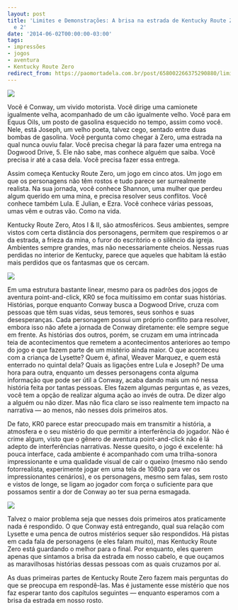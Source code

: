 ```yaml
---
layout: post
title: 'Limites e Demonstrações: A brisa na estrada de Kentucky Route Zero, Atos 1
  e 2'
date: '2014-06-02T00:00:00-03:00'
tags:
- impressões
- jogos
- aventura
- Kentucky Route Zero
redirect_from: https://paomortadela.com.br/post/658002266375290880/limites-e-demonstra%C3%A7%C3%B5es-a-brisa-na-estrada-de
---
```

![](https://64.media.tumblr.com/685953b1fca53e7d5eef92ecc2f16ae0/79d30bbe734a983f-7a/s540x810/d58cd4ca348776efd82f4a1c4614e38cb59768b3.jpg)

Você é Conway, um vivido motorista. Você dirige uma camionete igualmente velha, acompanhado de um cão igualmente velho. Você para em Equus Oils, um posto de gasolina esquecido no tempo, assim como você. Nele, está Joseph, um velho poeta, talvez cego, sentado entre duas bombas de gasolina. Você pergunta como chegar à Zero, uma estrada na qual nunca ouviu falar. Você precisa chegar lá para fazer uma entrega na Dogwood Drive, 5. Ele não sabe, mas conhece alguém que saiba. Você precisa ir até a casa dela. Você precisa fazer essa entrega.

Assim começa Kentucky Route Zero, um jogo em cinco atos. Um jogo em que os personagens não têm rostos e tudo parece ser surrealmente realista. Na sua jornada, você conhece Shannon, uma mulher que perdeu algum querido em uma mina, e precisa resolver seus conflitos. Você conhece também Lula. E Julian, e Ezra. Você conhece várias pessoas, umas vêm e outras vão. Como na vida.

Kentucky Route Zero, Atos I & II, são atmosféricos. Seus ambientes, sempre vistos com certa distância dos personagens, permitem que respiremos o ar da estrada, a frieza da mina, o furor do escritório e o silêncio da igreja. Ambientes sempre grandes, mas não necessariamente cheios. Nessas ruas perdidas no interior de Kentucky, parece que aqueles que habitam lá estão mais perdidos que os fantasmas que os cercam.

![](https://64.media.tumblr.com/e22ed07e4d1230237c03a0af02913d7f/79d30bbe734a983f-79/s540x810/63396dc708dba2ccd9ed92ea248d72792ead1e1a.jpg)

Em uma estrutura bastante linear, mesmo para os padrões dos jogos de aventura point-and-click, KR0 se foca muitíssimo em contar suas histórias. Histórias, porque enquanto Conway busca a Dogwood Drive, cruza com pessoas que têm suas vidas, seus temores, seus sonhos e suas desesperanças. Cada personagem possui um próprio conflito para resolver, embora isso não afete a jornada de Conway diretamente: ele sempre segue em frente. As histórias dos outros, porém, se cruzam em uma intrincada teia de acontecimentos que remetem a acontecimentos anteriores ao tempo do jogo e que fazem parte de um mistério ainda maior. O que aconteceu com a criança de Lysette? Quem é, afinal, Weaver Marquez, e quem está enterrado no quintal dela? Quais as ligações entre Lula e Joseph? De uma hora para outra, enquanto um desses personagens conta alguma informação que pode ser útil a Conway, acaba dando mais um nó nessa história feita por tantas pessoas. Eles fazem algumas perguntas e, as vezes, você tem a opção de realizar alguma ação ao invés de outra. De dizer algo a alguém ou não dizer. Mas não fica claro se isso realmente tem impacto na narrativa — ao menos, não nesses dois primeiros atos.

De fato, KR0 parece estar preocupado mais em transmitir a história, a atmosfera e o seu mistério do que permitir a interferência do jogador. Não é crime algum, visto que o gênero de aventura point-and-click não é lá adepto de interferências narrativas. Nesse quesito, o jogo é excelente: há pouca interface, cada ambiente é acompanhado com uma trilha-sonora impressionante e uma qualidade visual de cair o queixo (mesmo não sendo fotorrealista, experimente jogar em uma tela de 1080p para ver os impressionantes cenários), e os personagens, mesmo sem falas, sem rosto e vistos de longe, se ligam ao jogador com força o suficiente para que possamos sentir a dor de Conway ao ter sua perna esmagada.

![](https://64.media.tumblr.com/d14ec64d455eb7ed5234607508d6e2d9/79d30bbe734a983f-c4/s540x810/cacc43f3d2dd385dbb583dbb2fcba0a085d47143.png)

Talvez o maior problema seja que nesses dois primeiros atos praticamente nada é respondido. O que Conway está entregando, qual sua relação com Lysette e uma penca de outros mistérios sequer são respondidos. Há pistas em cada fala de personagens (e eles falam muito), mas Kentucky Route Zero está guardando o melhor para o final. Por enquanto, eles querem apenas que sintamos a brisa da estrada em nosso cabelo, e que ouçamos as maravilhosas histórias dessas pessoas com as quais cruzamos por aí.

As duas primeiras partes de Kentucky Route Zero fazem mais perguntas do que se preocupa em respondê-las. Mas é justamente esse mistério que nos faz esperar tanto dos capítulos seguintes — enquanto esperamos com a brisa da estrada em nosso rosto.

